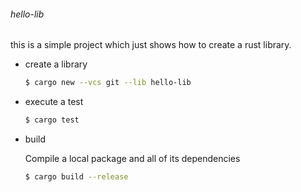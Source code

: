 ###### hello-lib

this is a simple project which just shows how to create a rust library.

* create a library

  ```bash
  $ cargo new --vcs git --lib hello-lib
  ```

* execute a test

  ```bash
  $ cargo test
  ```

* build

  Compile a local package and all of its dependencies

  ```bash
  $ cargo build --release
  ```